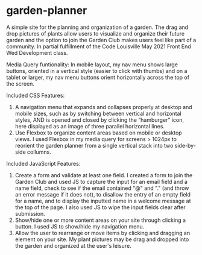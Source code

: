 # garden-planner
A simple site for the planning and organization of a garden. The drag and drop pictures of plants allow users to visualize and organize their future garden and the option to join the Garden Club makes users feel like part of a community. In partial fulfillment of the Code Louisville May 2021 Front End Wed Development class.

Media Query funtionality:
In mobile layout, my nav menu shows large buttons, oriented in a vertical style (easier to click with thumbs) and on a tablet or larger, my nav menu buttons orient horizontally across the top of the screen.

Included CSS Features: 
1) A navigation menu that expands and collapses properly at desktop and mobile sizes, such as by switching between vertical and horizontal styles, AND is opened and closed by clicking the “hamburger” icon, here displayed as an image of three parallel horizontal lines.
2) Use Flexbox to organize content areas based on mobile or desktop views. I used Flexbox in my media query for screens > 1024px to reorient the garden planner from a single vertical stack into two side-by-side collumns.

Included JavaScript Features:
1) Create a form and validate at least one field. I created a form to join the Garden Club and used JS to capture the input for an email field and a name field, check to see if the email contained "@" and "." (and throw an error message if it does not), to disallow the entry of an empty field for a name, and to display the inputted name in a welcome message at the top of the page. I also used JS to wipe the input fields clear after submission.
2) Show/hide one or more content areas on your site through clicking a button. I used JS to show/hide my navigation menu.
3) Allow the user to rearrange or move items by clicking and dragging an element on your site. My plant pictures may be drag and dropped into the garden and organized at the user's leisure.